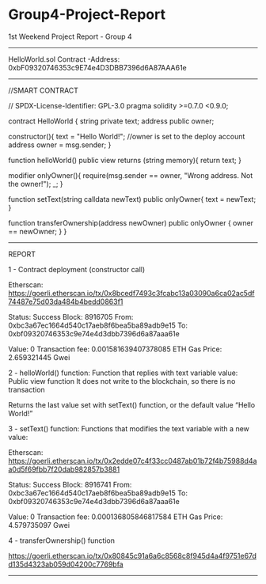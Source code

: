 # Group4-Project-Report

1st Weekend Project Report - Group 4 

--------------------------------------------------------------------------------------------------------

HelloWorld.sol Contract -Address: 0xbF09320746353c9E74e4D3DBB7396d6A87AAA61e


--------------------------------------------------------------------------------------------------------

//SMART CONTRACT

// SPDX-License-Identifier: GPL-3.0
pragma solidity >=0.7.0 <0.9.0;


contract HelloWorld {
   string private text;
   address public owner;


   constructor(){
       text = "Hello World!";
       //owner is set to the deploy account address
       owner = msg.sender;
   }


   function helloWorld() public view returns (string memory){
       return text;
   }
  
   modifier onlyOwner(){
       require(msg.sender == owner, "Wrong address. Not the owner!");
       _;
   }


   function setText(string calldata newText) public onlyOwner{
       text = newText;
   }


   function transferOwnership(address newOwner) public onlyOwner {
       owner == newOwner;
   }
}



--------------------------------------------------------------------------------------------------------


REPORT

1 - Contract deployment (constructor call)

Etherscan: https://goerli.etherscan.io/tx/0x8bcedf7493c3fcabc13a03090a6ca02ac5df74487e75d03da484b4bedd0863f1

Status: Success
Block: 8916705
From: 0xbc3a67ec1664d540c17aeb8f6bea5ba89adb9e15
To: 0xbf09320746353c9e74e4d3dbb7396d6a87aaa61e

Value: 0
Transaction fee: 0.001581639407378085 ETH
Gas Price: 2.659321445 Gwei 

2 - helloWorld() function: Function that replies with text variable value:
Public view function 
It does not write to the blockchain,  so there is no transaction

Returns the last value set with setText() function, or the default value “Hello World!”

3 - setText() function: Functions that modifies the text variable with a new value:

Etherscan:
https://goerli.etherscan.io/tx/0x2edde07c4f33cc0487ab01b72f4b75988d4aa0d5f69fbb7f20dab982857b3881

Status: Success
Block: 8916741
From: 0xbc3a67ec1664d540c17aeb8f6bea5ba89adb9e15
To: 0xbf09320746353c9e74e4d3dbb7396d6a87aaa61e

Value: 0
Transaction fee: 0.000136805846817584 ETH
Gas Price: 4.579735097 Gwei

4 - transferOwnership() function

https://goerli.etherscan.io/tx/0x80845c91a6a6c8568c8f945d4a4f9751e67dd135d4323ab059d04200c7769bfa


--------------------------------------------------------------------------------------------------------
